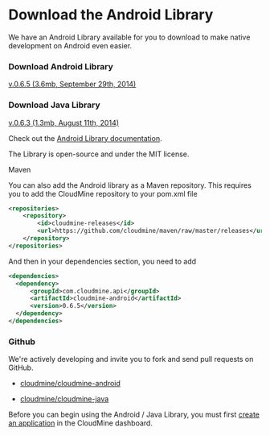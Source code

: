 # Download the Android Library

We have an Android Library available for you to download to make native development on Android even easier.


### Download Android Library
[v.0.6.5 (3.6mb, September 29th, 2014)](http://staticweb.cloudmine.me/cloudmine-android-v0.6.5.zip)
 

### Download Java Library
[v.0.6.3 (1.3mb, August 11th, 2014)](http://staticweb.cloudmine.me/cloudmine-java-v0.6.3.zip)
 

Check out the [Android Library documentation](/docs/javadocs/index.html).

The Library is open-source and under the MIT license.

Maven

You can also add the Android library as a Maven repository. This requires you to add the CloudMine repository to your pom.xml file

```xml
<repositories>
    <repository>
        <id>cloudmine-releases</id>
        <url>https://github.com/cloudmine/maven/raw/master/releases</url>
    </repository>
</repositories>
```

And then in your dependencies section, you need to add

```xml
<dependencies>
  <dependency>
      <groupId>com.cloudmine.api</groupId>
      <artifactId>cloudmine-android</artifactId>
      <version>0.6.5</version>
  </dependency>
</dependencies>
```

### Github

We're actively developing and invite you to fork and send pull requests on GitHub.

* [cloudmine/cloudmine-android](https://github.com/cloudmine/cloudmine-android)

* [cloudmine/cloudmine-java](https://github.com/cloudmine/cloudmine-javasdk)

Before you can begin using the Android / Java Library, you must first [create an application](/dashboard/app/create) in the CloudMine dashboard.
